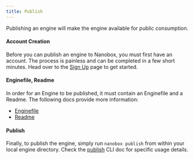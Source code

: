```yaml
---
title: Publish
---
```


Publishing an engine will make the engine available for public consumption.

#### Account Creation

Before you can publish an engine to Nanobox, you must first have an account. The process is painless and can be completed in a few short minutes. Head over to the [Sign Up](https://dashboard.nanobox.io/users/sign_up) page to get started.

#### Enginefile, Readme

In order for an Engine to be published, it must contain an Enginefile and a Readme. The following docs provide more information:

- [Enginefile](/engines/enginefile/)
- [Readme](/engines/readme/)

#### Publish

Finally, to publish the engine, simply run `nanobox publish` from within your local engine directory. Check the [publish](/cli/publish/) CLI doc for specific usage details.
